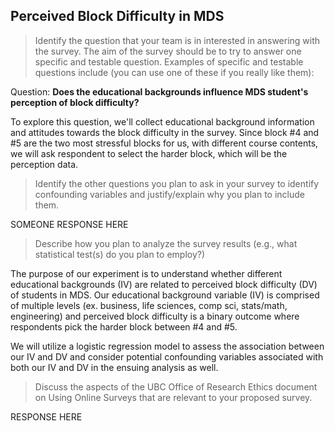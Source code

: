 ## Perceived Block Difficulty in MDS

> Identify the question that your team is in interested in answering with the survey. The aim of the survey should be to try to answer one specific and testable question. Examples of specific and testable questions include (you can use one of these if you really like them):


Question: **Does the educational backgrounds influence MDS student's perception of block difficulty?**

To explore this question, we'll collect educational background information and attitudes towards the block difficulty in the survey. Since block #4 and #5 are the two most stressful blocks for us, with different course contents, we will ask respondent to select the harder block, which will be the perception data.


> Identify the other questions you plan to ask in your survey to identify confounding variables and justify/explain why you plan to include them.


SOMEONE RESPONSE HERE


> Describe how you plan to analyze the survey results (e.g., what statistical test(s) do you plan to employ?)

The purpose of our experiment is to understand whether different educational backgrounds (IV) are related to perceived block difficulty (DV) of students in MDS. Our educational background variable (IV) is comprised of multiple levels (ex. business, life sciences, comp sci, stats/math, engineering) and perceived block difficulty is a binary outcome where respondents pick the harder block between #4 and #5.

We will utilize a logistic regression model to assess the association between our IV and DV and consider potential confounding variables associated with both our IV and DV in the ensuing analysis as well.




> Discuss the aspects of the UBC Office of Research Ethics document on Using Online Surveys that are relevant to your proposed survey.


RESPONSE HERE

